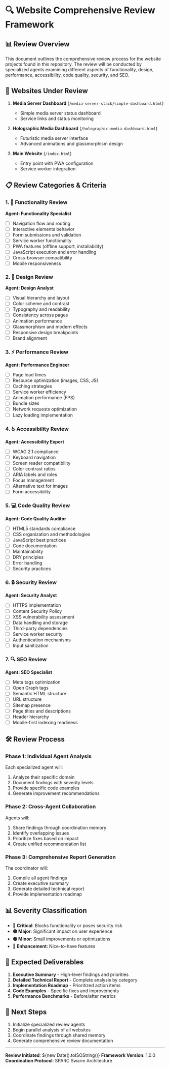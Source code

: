 # 🔍 Website Comprehensive Review Framework

## 📊 Review Overview

This document outlines the comprehensive review process for the website projects found in this repository. The review will be conducted by specialized agents examining different aspects of functionality, design, performance, accessibility, code quality, security, and SEO.

## 🎯 Websites Under Review

1. **Media Server Dashboard** (`/media-server-stack/simple-dashboard.html`)
   - Simple media server status dashboard
   - Service links and status monitoring
   
2. **Holographic Media Dashboard** (`/holographic-media-dashboard.html`)
   - Futuristic media server interface
   - Advanced animations and glassmorphism design
   
3. **Main Website** (`/index.html`)
   - Entry point with PWA configuration
   - Service worker integration

## 📋 Review Categories & Criteria

### 1. 🔧 Functionality Review
**Agent: Functionality Specialist**
- [ ] Navigation flow and routing
- [ ] Interactive elements behavior
- [ ] Form submissions and validation
- [ ] Service worker functionality
- [ ] PWA features (offline support, installability)
- [ ] JavaScript execution and error handling
- [ ] Cross-browser compatibility
- [ ] Mobile responsiveness

### 2. 🎨 Design Review
**Agent: Design Analyst**
- [ ] Visual hierarchy and layout
- [ ] Color scheme and contrast
- [ ] Typography and readability
- [ ] Consistency across pages
- [ ] Animation performance
- [ ] Glassmorphism and modern effects
- [ ] Responsive design breakpoints
- [ ] Brand alignment

### 3. ⚡ Performance Review
**Agent: Performance Engineer**
- [ ] Page load times
- [ ] Resource optimization (images, CSS, JS)
- [ ] Caching strategies
- [ ] Service worker efficiency
- [ ] Animation performance (FPS)
- [ ] Bundle sizes
- [ ] Network requests optimization
- [ ] Lazy loading implementation

### 4. ♿ Accessibility Review
**Agent: Accessibility Expert**
- [ ] WCAG 2.1 compliance
- [ ] Keyboard navigation
- [ ] Screen reader compatibility
- [ ] Color contrast ratios
- [ ] ARIA labels and roles
- [ ] Focus management
- [ ] Alternative text for images
- [ ] Form accessibility

### 5. 💻 Code Quality Review
**Agent: Code Quality Auditor**
- [ ] HTML5 standards compliance
- [ ] CSS organization and methodologies
- [ ] JavaScript best practices
- [ ] Code documentation
- [ ] Maintainability
- [ ] DRY principles
- [ ] Error handling
- [ ] Security practices

### 6. 🔒 Security Review
**Agent: Security Analyst**
- [ ] HTTPS implementation
- [ ] Content Security Policy
- [ ] XSS vulnerability assessment
- [ ] Data handling and storage
- [ ] Third-party dependencies
- [ ] Service worker security
- [ ] Authentication mechanisms
- [ ] Input sanitization

### 7. 🔍 SEO Review
**Agent: SEO Specialist**
- [ ] Meta tags optimization
- [ ] Open Graph tags
- [ ] Semantic HTML structure
- [ ] URL structure
- [ ] Sitemap presence
- [ ] Page titles and descriptions
- [ ] Header hierarchy
- [ ] Mobile-first indexing readiness

## 🛠️ Review Process

### Phase 1: Individual Agent Analysis
Each specialized agent will:
1. Analyze their specific domain
2. Document findings with severity levels
3. Provide specific code examples
4. Generate improvement recommendations

### Phase 2: Cross-Agent Collaboration
Agents will:
1. Share findings through coordination memory
2. Identify overlapping issues
3. Prioritize fixes based on impact
4. Create unified recommendation list

### Phase 3: Comprehensive Report Generation
The coordinator will:
1. Compile all agent findings
2. Create executive summary
3. Generate detailed technical report
4. Provide implementation roadmap

## 📊 Severity Classification

- **🔴 Critical**: Blocks functionality or poses security risk
- **🟡 Major**: Significant impact on user experience
- **🟢 Minor**: Small improvements or optimizations
- **🔵 Enhancement**: Nice-to-have features

## 🎯 Expected Deliverables

1. **Executive Summary** - High-level findings and priorities
2. **Detailed Technical Report** - Complete analysis by category
3. **Implementation Roadmap** - Prioritized action items
4. **Code Examples** - Specific fixes and improvements
5. **Performance Benchmarks** - Before/after metrics

## 🚀 Next Steps

1. Initialize specialized review agents
2. Begin parallel analysis of all websites
3. Coordinate findings through shared memory
4. Generate comprehensive review documentation

---

**Review Initiated**: ${new Date().toISOString()}
**Framework Version**: 1.0.0
**Coordination Protocol**: SPARC Swarm Architecture